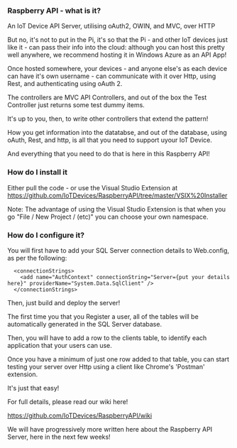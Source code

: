 <h3>Raspberry API - what is it?</h3>

An IoT Device API Server, utilising oAuth2, OWIN, and MVC, over HTTP

But no, it's not to put in the Pi, it's so that the Pi - and other IoT devices just like it - can pass their info into the cloud: although you can host this pretty well anywhere, we recommend hosting it in Windows Azure as an API App!

Once hosted somewhere, your devices - and anyone else's as each device can have it's own username - can communicate with it over Http, using Rest, and authenticating using oAuth 2.

The controllers are MVC API Controllers, and out of the box the Test Controller just returns some test dummy items.

It's up to you, then, to write other controllers that extend the pattern!

How you get information into the datatabse, and out of the database, using oAuth, Rest, and http, is all that you need to support uyour IoT Device.

And everything that you need to do that is here in this Raspberry API!

<h3>How do I install it</h3>

Either pull the code - or use the Visual Studio Extension at https://github.com/IoTDevices/RaspberryAPI/tree/master/VSIX%20Installer

Note: The advantage of using the Visual Studio Extension is that when you go "File / New Project / (etc)" you can choose your own namespace.

<H3>How do I configure it?</H3>

You will first have to add your SQL Server connection details to Web.config, as per the following:

```
  <connectionStrings>
    <add name="AuthContext" connectionString="Server={put your details here}" providerName="System.Data.SqlClient" />
  </connectionStrings>
```

Then, just build and deploy the server!

The first time you that you Register a user, all of the tables will be automatically generated in the SQL Server database.

Then, you will have to add a row to the clients table, to identify each application that your users can use.

Once you have a minimum of just one row added to that table, you can start testing your server over Http using a client like Chrome's 'Postman' extension.

It's just that easy!

For full details, please read our wiki here!

https://github.com/IoTDevices/RaspberryAPI/wiki

We will have progressively more written here about the Raspberry API Server, here in the next few weeks!

